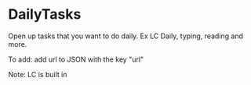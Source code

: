 # DailyTasks
Open up tasks that you want to do daily. Ex LC Daily, typing, reading and more.

To add: add url to JSON with the key "url"

Note: LC is built in